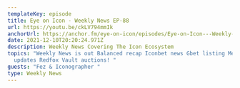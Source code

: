 ```yaml
---
templateKey: episode
title: Eye on Icon - Weekly News EP-88
url: https://youtu.be/ckLV794mmIk
anchorUrl: https://anchor.fm/eye-on-icon/episodes/Eye-on-Icon---Weekly-News-EP-88-e1bglar/a-a72kmso
date: 2021-12-10T20:20:24.971Z
description: Weekly News Covering The Icon Ecosystem
topics: "Weekly News is out Balanced recap Iconbet news Gbet listing Metricx
  updates Redfox Vault auctions! "
guests: "Fez & Iconographer "
type: Weekly News
---
```

